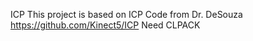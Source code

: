 ICP
This project is based on  ICP Code from Dr. DeSouza    https://github.com/Kinect5/ICP
Need CLPACK
